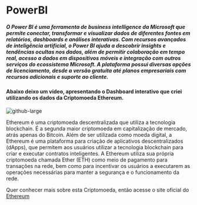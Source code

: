 # PowerBI

##### O Power BI é uma ferramenta de business intelligence da Microsoft que permite conectar, transformar e visualizar dados de diferentes fontes em relatórios, dashboards e análises interativas. Com recursos avançados de inteligência artificial, o Power BI ajuda a descobrir insights e tendências ocultas nos dados, além de permitir colaboração em tempo real, acesso a dados em dispositivos móveis e integração com outros serviços do ecossistema Microsoft. A plataforma possui diversas opções de licenciamento, desde a versão gratuita até planos empresariais com recursos adicionais e suporte ao cliente.

#### Abaixo deixo um vídeo, apresentando o Dashboard interativo que criei utilizando os dados da Criptomoeda Ethereum.

![github-large](https://github.com/ncnilton/PowerBI/main/docs/PowerBI.gif)


Ethereum é uma criptomoeda descentralizada que utiliza a tecnologia blockchain. É a segunda maior criptomoeda em capitalização de mercado, atrás apenas do Bitcoin. Além de ser utilizada como moeda digital, a Ethereum é uma plataforma para criação de aplicativos descentralizados (dApps), que permitem aos usuários utilizar a tecnologia blockchain para criar e executar contratos inteligentes. A Ethereum utiliza sua própria criptomoeda chamada Ether (ETH) como meio de pagamento para transações na rede, bem como para incentivar os usuários a executarem as operações necessárias para manter a segurança e o funcionamento da rede.

Quer conhecer mais sobre esta Criptomoeda, então acesse o site oficial do [Ethereum](https://ethereum.org/pt-br/learn/#what-is-crypto-ethereum)
